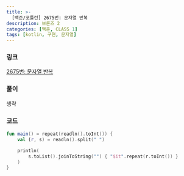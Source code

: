 ```yaml
---
title: >-
  [백준/코틀린] 2675번: 문자열 반복
description: 브론즈 2
categories: [백준, CLASS 1]
tags: [kotlin, 구현, 문자열]
---
```


### 링크
[2675번: 문자열 반복](https://www.acmicpc.net/problem/2675)

### 풀이
생략

### 코드
```kotlin
fun main() = repeat(readln().toInt()) {
    val (r, s) = readln().split(" ")

    println(
        s.toList().joinToString("") { "$it".repeat(r.toInt()) }
    )
}

```
